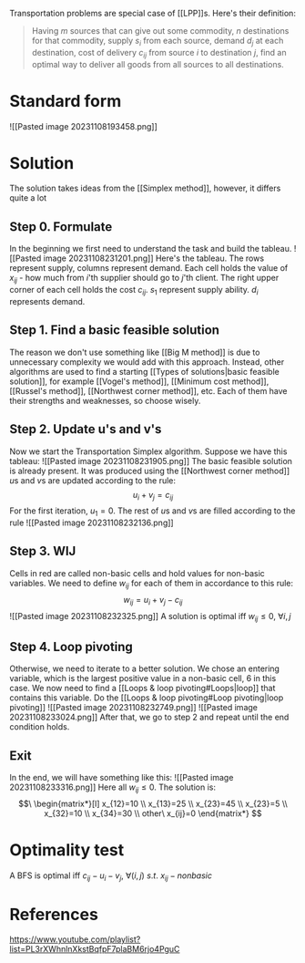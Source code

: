 Transportation problems are special case of [[LPP]]s. Here's their definition:
> Having $m$ sources that can give out some commodity, $n$ destinations for that commodity, supply $s_{i}$ from each source, demand $d_{j}$ at each destination, cost of delivery $c_{ij}$ from source $i$ to destination $j$, find an optimal way to deliver all goods from all sources to all destinations.
# Standard form
![[Pasted image 20231108193458.png]]
# Solution 
The solution takes ideas from the [[Simplex method]], however, it differs quite a lot
## Step 0. Formulate
In the beginning we first need to understand the task and build the tableau.
![[Pasted image 20231108231201.png]]
Here's the tableau. The rows represent supply, columns represent demand. Each cell holds the value of $x_{ij}$ - how much from $i$'th supplier should go to $j$'th client. The right upper corner of each cell holds the cost $c_{ij}$. $s_{1}$ represent supply ability. $d_{i}$ represents demand.
## Step 1. Find a basic feasible solution
The reason we don't use something like [[Big M method]] is due to unnecessary complexity we would add with this approach. Instead, other algorithms are used to find a starting [[Types of solutions|basic feasible solution]], for example [[Vogel's method]], [[Minimum cost method]], [[Russel's method]], [[Northwest corner method]], etc. Each of them have their strengths and weaknesses, so choose wisely.
## Step 2. Update u's and v's
Now we start the Transportation Simplex algorithm. Suppose we have this tableau:
![[Pasted image 20231108231905.png]]
The basic feasible solution is already present. It was produced using the [[Northwest corner method]]
$u$s and $v$s are updated according to the rule:
$$
u_{i} + v_{j} = c_{ij}
$$
For the first iteration, $u_{1} = 0$. The rest of $u$s and $v$s are filled according to the rule
![[Pasted image 20231108232136.png]]
## Step 3. WIJ
Cells in red are called non-basic cells and hold values for non-basic variables. We need to define $w_{ij}$ for each of them in accordance to this rule:
$$
w_{ij} = u_{i} + v_{j} - c_{ij}
$$
![[Pasted image 20231108232325.png]]
A solution is optimal iff $w_{ij} \leq 0,\ \forall i, j$ 
## Step 4. Loop pivoting
Otherwise, we need to iterate to a better solution. We chose an entering variable, which is the largest positive value in a non-basic cell, 6 in this case.
We now need to find a [[Loops & loop pivoting#Loops|loop]] that contains this variable. Do the [[Loops & loop pivoting#Loop pivoting|loop pivoting]]
![[Pasted image 20231108232749.png]]
![[Pasted image 20231108233024.png]]
After that, we go to step 2 and repeat until the end condition holds. 
## Exit
In the end, we will have something like this:
![[Pasted image 20231108233316.png]]
Here all $w_{ij}\leq 0$. The solution is:
$$\
\begin{matrix*}[l]
x_{12}=10 \\
x_{13}=25 \\
x_{23}=45 \\
x_{23}=5 \\
x_{32}=10 \\
x_{34}=30 \\
other\ x_{ij}=0
\end{matrix*}
$$
# Optimality test
A BFS is optimal iff $c_{ij} - u_{i} - v_{j},\ \forall (i,j)\ s.t .\ x_{ij} - nonbasic$
# References
https://www.youtube.com/playlist?list=PL3rXWhnlnXkstBqfpF7plaBM6rjo4PguC